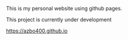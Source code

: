 This is my personal website using github pages.

This project is currently under development 

https://azbo400.github.io
